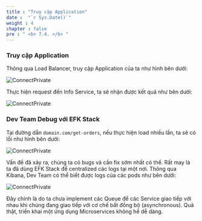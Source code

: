 ```yaml
---
title : "Truy cập Application"
date :  "`r Sys.Date()`" 
weight : 4
chapter : false
pre : " <b> 7.4. </b> "
---
```


### Truy cập Application

Thông qua Load Balancer, truy cập Application của ta như hình bên dưới:

![ConnectPrivate](/FCJ2024-Workshop2/images/7-argocd-autodeploy/7.4-app-access/ArgoCD_Deploy5.png)

Thực hiện request đến Info Service, ta sẽ nhận được kết quả như bên dưới:

![ConnectPrivate](/FCJ2024-Workshop2/images/7-argocd-autodeploy/7.4-app-access/ArgoCD_Deploy6.png)

### Dev Team Debug với EFK Stack


Tại đường dẫn `domain.com/get-orders`, nếu thực hiện load nhiều lần, ta sẽ có lỗi như hình bên dưới:

![ConnectPrivate](/FCJ2024-Workshop2/images/7-argocd-autodeploy/7.4-app-access/ArgoCD_Deploy7.png)

Vấn đề đã xảy ra, chúng ta có bugs và cần fix sớm nhất có thể. Rất may là ta đã dùng EFK Stack để centralized các logs tại một nơi. Thông qua Kibana, Dev Team có thể biết được logs của các pods như bên dưới:

![ConnectPrivate](/FCJ2024-Workshop2/images/7-argocd-autodeploy/7.4-app-access/ArgoCD_Deploy8.png)

Đây chính là do ta chưa implement các Queue để các Service giao tiếp với nhau khi chúng đang giao tiếp với cơ chế bất đồng bộ (asynchronous). Quả thật, triển khai một ứng dụng Microservices không hề dễ dàng.